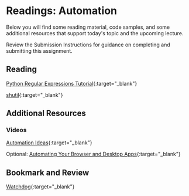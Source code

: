 # Readings: Automation

Below you will find some reading material, code samples, and some additional resources that support today's topic and the upcoming lecture.

Review the Submission Instructions for guidance on completing and submitting this assignment.

## Reading

[Python Regular Expressions Tutorial](https://www.datacamp.com/community/tutorials/python-regular-expression-tutorial){:target="_blank"}

<!-- Mix it up! Create the questions with pointed answers, fill in the blank, or opinion/open ended -->

[shutil](https://pymotw.com/3/shutil/){:target="_blank"}

<!-- Mix it up! Create the questions with pointed answers, fill in the blank, or opinion/open ended -->

## Additional Resources

### Videos

[Automation Ideas](https://www.youtube.com/watch?v=qbW6FRbaSl0&t=69s){:target="_blank"}

<!-- Mix it up! Create the questions with pointed answers, fill in the blank, or opinion/open ended -->

Optional: [Automating Your Browser and Desktop Apps](https://www.youtube.com/watch?v=dZLyfbSQPXI){:target="_blank"}

<!-- Mix it up! Create the questions with pointed answers, fill in the blank, or opinion/open ended -->

## Bookmark and Review

[Watchdog](https://pythonhosted.org/watchdog/){:target="_blank"}
